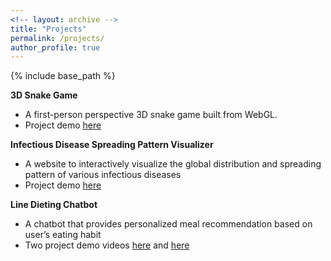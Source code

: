 ```yaml
---
<!-- layout: archive -->
title: "Projects"
permalink: /projects/
author_profile: true
---
```


{% include base_path %}

**3D Snake Game**
* A first-person perspective 3D snake game built from WebGL.
* Project demo [here](https://jayliu0911.github.io/3D-Snake-Game-COMP5411)

**Infectious Disease Spreading Pattern Visualizer**
* A website to interactively visualize the global distribution and spreading pattern of various infectious diseases
* Project demo [here](https://jayliu0911.github.io/Infectious-Disease-Spreading-Pattern-Visualizer-CX4242)

**Line Dieting Chatbot**
* A chatbot that provides personalized meal recommendation based on user’s eating habit
* Two project demo videos [here](https://youtu.be/oUufWOLX2t0) and [here](https://youtu.be/WHmiDCJa5zE)
